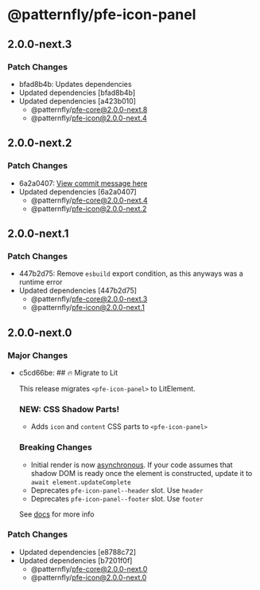 # @patternfly/pfe-icon-panel

## 2.0.0-next.3

### Patch Changes

- bfad8b4b: Updates dependencies
- Updated dependencies [bfad8b4b]
- Updated dependencies [a423b010]
  - @patternfly/pfe-core@2.0.0-next.8
  - @patternfly/pfe-icon@2.0.0-next.4

## 2.0.0-next.2

### Patch Changes

- 6a2a0407: [View commit message here](https://gist.github.com/heyMP/200fc0b840690541475923facba393ab)
- Updated dependencies [6a2a0407]
  - @patternfly/pfe-core@2.0.0-next.4
  - @patternfly/pfe-icon@2.0.0-next.2

## 2.0.0-next.1

### Patch Changes

- 447b2d75: Remove `esbuild` export condition, as this anyways was a runtime error
- Updated dependencies [447b2d75]
  - @patternfly/pfe-core@2.0.0-next.3
  - @patternfly/pfe-icon@2.0.0-next.1

## 2.0.0-next.0

### Major Changes

- c5cd66be: ## 🔥 Migrate to Lit

  This release migrates `<pfe-icon-panel>` to LitElement.

  ### NEW: CSS Shadow Parts!

  - Adds `icon` and `content` CSS parts to `<pfe-icon-panel>`

  ### Breaking Changes

  - Initial render is now [asynchronous](https://lit.dev/docs/components/lifecycle/#reactive-update-cycle).
    If your code assumes that shadow DOM is ready once the element is constructed, update it to `await element.updateComplete`
  - Deprecates `pfe-icon-panel--header` slot. Use `header`
  - Deprecates `pfe-icon-panel--footer` slot. Use `footer`

  See [docs](https://patternflyelements.org/components/icon-panel/) for more info

### Patch Changes

- Updated dependencies [e8788c72]
- Updated dependencies [b7201f0f]
  - @patternfly/pfe-core@2.0.0-next.0
  - @patternfly/pfe-icon@2.0.0-next.0
